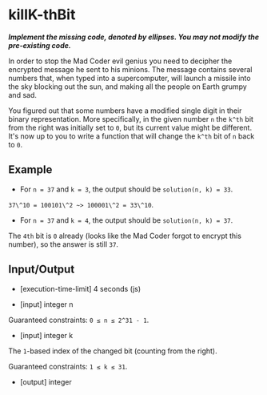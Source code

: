 # killK-thBit

***Implement the missing code, denoted by ellipses. You may not modify the pre-existing code.***

In order to stop the Mad Coder evil genius you need to decipher the encrypted message he sent to his minions. The message contains several numbers that, when typed into a supercomputer, will launch a missile into the sky blocking out the sun, and making all the people on Earth grumpy and sad.

You figured out that some numbers have a modified single digit in their binary representation. More specifically, in the given number `n` the `k^th` bit from the right was initially set to `0`, but its current value might be different. It's now up to you to write a function that will change the `k^th` bit of `n` back to `0`.

## Example

- For `n = 37` and `k = 3`, the output should be
`solution(n, k) = 33`.

`37\^10 = 100101\^2 ~> 100001\^2 = 33\^10`.

- For `n = 37` and `k = 4`, the output should be
`solution(n, k) = 37`.

The `4th` bit is `0` already (looks like the Mad Coder forgot to encrypt this number), so the answer is still `37`.

## Input/Output

- [execution-time-limit] 4 seconds (js)

- [input] integer n

Guaranteed constraints:
`0 ≤ n ≤ 2^31 - 1`.

- [input] integer k

The `1`-based index of the changed bit (counting from the right).

Guaranteed constraints:
`1 ≤ k ≤ 31`.

- [output] integer
